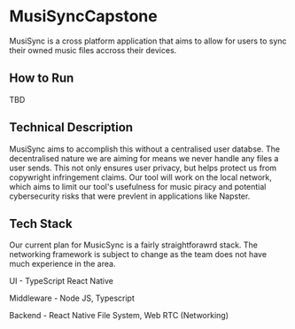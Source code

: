 # MusiSyncCapstone

MusiSync is a cross platform application that aims to allow for users to sync their owned music files accross their devices.

## How to Run

TBD

## Technical Description
MusiSync aims to accomplish this without a centralised user databse. The decentralised nature we are aiming for means we never handle any files a user sends. This not only ensures user privacy, but helps protect us from copywright infringement claims. Our tool will work on the local network, which aims to limit our tool's usefulness for music piracy and potential cybersecurity risks that were prevlent in applications like Napster.

## Tech Stack
Our current plan for MusicSync is a fairly straightforawrd stack. The networking framework is subject to change as the team does not have much experience in the area.

UI - TypeScript React Native

Middleware - Node JS, Typescript

Backend - React Native File System, Web RTC (Networking)


